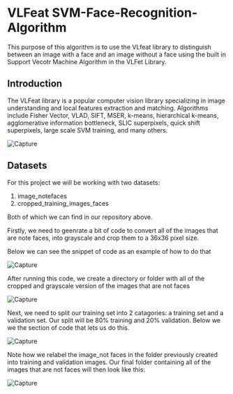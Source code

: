 # VLFeat SVM-Face-Recognition-Algorithm
This purpose of this algorithm is to use the VLfeat library to distinguish between an image with a face and an image without a face using the built in Support Vecotr Machine Algorithm in the VLFet Library.

## Introduction

The VLFeat library is a popular computer vision library specializing in image understanding and local features extraction and matching. Algorithms include Fisher Vector, VLAD, SIFT, MSER, k-means, hierarchical k-means, agglomerative information bottleneck, SLIC superpixels, quick shift superpixels, large scale SVM training, and many others.

![Capture](https://user-images.githubusercontent.com/39222728/57195365-8f476180-6f1f-11e9-9202-72ce0b49d109.JPG)

## Datasets

For this project we will be working with two datasets:

1. image_notefaces 
2. cropped_training_images_faces

Both of which we can find in our repository above.

Firstly, we need to geenrate a bit of code to convert all of the images that are note faces, into grayscale and crop them to a 36x36 pixel size.

Below we can see the snippet of code as an example of how to do that

![Capture](https://user-images.githubusercontent.com/39222728/57195392-d6cded80-6f1f-11e9-9747-44ea22c7ff93.JPG)

After running this code, we create a directory or folder with all of the cropped and grayscale version of the images that are not faces

![Capture](https://user-images.githubusercontent.com/39222728/57195752-33330c00-6f24-11e9-8b0a-3c03274a5d5f.JPG)

Next, we need to split our training set into 2 catagories: a training set and a validation set. Our split will be 80% training and 20% validation. Below we we the section of code that lets us do this.

![Capture](https://user-images.githubusercontent.com/39222728/57195804-a9377300-6f24-11e9-99c3-2aa3e88a0459.JPG)

Note how we relabel the image_not faces in the folder previously created into training and validation images. Our final folder containing all of the images that are not faces will then look like this:

![Capture](https://user-images.githubusercontent.com/39222728/57195835-177c3580-6f25-11e9-8b93-7212856e558f.JPG)
